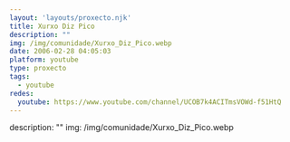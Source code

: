 ```yaml
---
layout: 'layouts/proxecto.njk'
title: Xurxo Diz Pico
description: ""
img: /img/comunidade/Xurxo_Diz_Pico.webp
date: 2006-02-28 04:05:03
platform: youtube
type: proxecto
tags:
  - youtube
redes:
  youtube: https://www.youtube.com/channel/UCOB7k4ACITmsVOWd-f51HtQ
---
```

description: ""
img: /img/comunidade/Xurxo_Diz_Pico.webp
